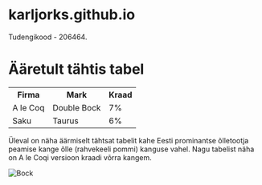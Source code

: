 # karljorks.github.io

<p>Tudengikood - 206464.</p>

<h1>Ääretult tähtis tabel</h1>

<table>
  <tr>
    <th>Firma</th>
    <th>Mark</th>
    <th>Kraad</th>
  </tr>
  <tr>
    <td>A le Coq</td>
    <td>Double Bock</td>
    <td>7%</td>
  </tr>
  <tr>
    <td>Saku</td>
    <td>Taurus</td>
    <td>6%</td>
  </tr>
</table>

<p>Üleval on näha äärmiselt tähtsat tabelit kahe Eesti prominantse õlletootja peamise kange õlle (rahvekeeli pommi) kanguse vahel. Nagu tabelist näha on A le Coqi versioon kraadi võrra kangem. </p>

<img src="http://4.bp.blogspot.com/-KuQ4Eghig8A/T_IJ1gnDALI/AAAAAAAADwg/i8jVQGfIq9M/s1600/500010029.jpg" alt="Bock">

<a href="taltech.ee" a>
